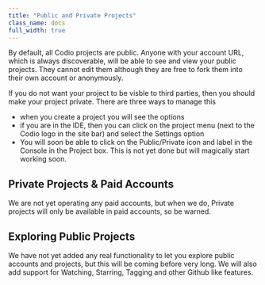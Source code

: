 ```yaml
---
title: "Public and Private Projects"
class_name: docs
full_width: true
---
```


By default, all Codio projects are public. Anyone with your account URL, which is always discoverable, will be able to see and view your public projects. They cannot edit them although they are free to fork them into their own account or anonymously.

If you do not want your project to be visble to third parties, then you should make your project private. There are three ways to manage this

- when you create a project you will see the options
- if you are in the IDE, then you can click on the project menu (next to the Codio logo in the site bar) and select the Settings option
- You will soon be able to click on the Public/Private icon and label in the Console in the Project box. This is not yet done but will magically start working soon.

## Private Projects & Paid Accounts
We are not yet operating any paid accounts, but when we do, Private projects will only be available in paid accounts, so be warned.

## Exploring Public Projects
We have not yet added any real functionality to let you explore public accounts and projects, but this will be coming before very long. We will also add support for Watching, Starring, Tagging and other Github like features.

